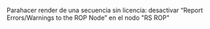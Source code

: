 

Parahacer render de una secuencia sin licencia: desactivar “Report Errors/Warnings to the ROP Node” en el nodo "RS ROP"

